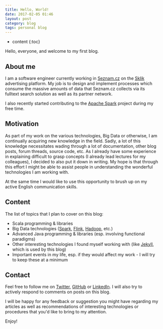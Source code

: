 ```yaml
---
title: Hello, World!
date: 2017-02-05 01:46
layout: post
category: blog
tags: personal blog
---
```


* content
{:toc}

Hello, everyone, and welcome to my first blog.

## About me

I am a software engineer currently working in [Seznam.cz](https://seznam.cz) on the [Sklik](https://sklik.cz/) advertising platform. My job is to design and implement processes which consume the massive amounts of data that Seznam.cz collects via its fulltext search solution as well as its partner network.

I also recently started contributing to the [Apache Spark](https://github.com/apache/spark) project during my free time.


## Motivation

As part of my work on the various technologies, Big Data or otherwise, I am continually acquiring new knowledge in the field. Sadly, a lot of this knowledge necessitates wading through a lot of documentation, other blog posts, forum threads, source code, etc. As I already have some experience in explaining difficult to grasp concepts (I already lead lectures for my colleagues), I decided to also put it down in writing. My hope is that through this effort I might be able to assist people in understanding the wonderful technologies I am working with.

At the same time I would like to use this opportunity to brush up on my active English communication skills.

## Content

The list of topics that I plan to cover on this blog:

* Scala programming &amp; libraries
* Big Data technologies ([Spark](https://spark.apache.org), [Flink](https://flink.apache.org), [Hadoop](https://hadoop.apache.org), etc.)
* Advanced Java programming &amp; libraries (esp. involving functional paradigms)
* Other interesting technologies I found myself working with (like [Jekyll](https://jekyllrb.com), which is used by this blog)
* Important events in my life, esp. if they would affect my work - I will try to keep these at a minimum

## Contact

Feel free to follow me on [Twitter](https://twitter.com/michalsenkyr), [GitHub](https://github.com/michalsenkyr) or [LinkedIn](https://linkedin.com/in/michalsenkyr). I will also try to actively respond to comments on posts on this blog.

I will be happy for any feedback or suggestion you might have regarding my articles as well as recommendations of interesting technologies or procedures that you'd like to bring to my attention.

Enjoy!
